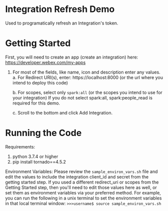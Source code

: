 # Integration Refresh Demo
Used to programatically refresh an Integration's token.

# Getting Started
First, you will need to create an app (create an integration) here:
https://developer.webex.com/my-apps

1. For most of the fields, like name, icon and description enter any values.
   a. For Redirect URI(s), enter: https://localhost:8000
      (or the url where you intend to deploy this code)

   b. For scopes, select only ``spark:all``
      (or the scopes you intend to use for your integration)
      If you do not select spark:all, spark:people_read is required for this demo.

   c. Scroll to the bottom and click Add Integration.

# Running the Code

Requirements:
1. python 3.7.4 or higher
2. pip install tornado==4.5.2

Environment Variables:
Please review the ``sample_environ_vars.sh`` file and edit the values to include the integration client_id and secret from the getting started step.  If you used a different redirect_uri or scopes from the Getting Started step, then you'll need to edit those values here as well, or set them as environment variables via your preferred method.  For example, you can run the following in a unix terminal to set the environment variables in that local terminal window:
 ``>>>username$ source sample_environ_vars.sh ``

